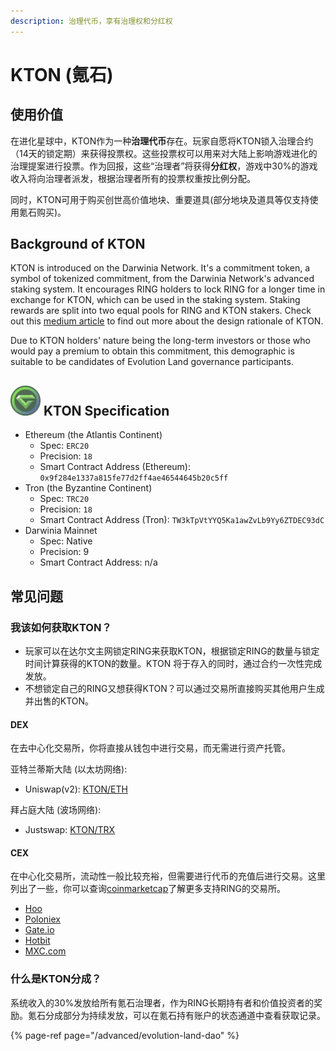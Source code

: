 ```yaml
---
description: 治理代币，享有治理权和分红权
---
```


# KTON (氪石)

## 使用价值

在进化星球中，KTON作为一种**治理代币**存在。玩家自愿将KTON锁入治理合约（14天的锁定期）来获得投票权。这些投票权可以用来对大陆上影响游戏进化的治理提案进行投票。作为回报，这些“治理者”将获得**分红权**，游戏中30%的游戏收入将向治理者派发，根据治理者所有的投票权重按比例分配。

同时，KTON可用于购买创世高价值地块、重要道具(部分地块及道具等仅支持使用氪石购买\)。

## Background of KTON

KTON is introduced on the Darwinia Network. It's a commitment token, a symbol of tokenized commitment, from the Darwinia Network's advanced staking system. It encourages RING holders to lock RING for a longer time in exchange for KTON, which can be used in the staking system. Staking rewards are split into two equal pools for RING and KTON stakers. Check out this [medium article](https://darwinianetwork.medium.com/darwinia-commitment-token-kton-861e2df1b4cb) to find out more about the design rationale of KTON.

Due to KTON holders' nature being the long-term investors or those who would pay a premium to obtain this commitment, this demographic is suitable to be candidates of Evolution Land governance participants.

## ![KTON](../../.gitbook/assets/ktonicon.png) KTON Specification

* Ethereum \(the Atlantis Continent\)
  * Spec: `ERC20`
  * Precision: `18`
  * Smart Contract Address \(Ethereum\): `0x9f284e1337a815fe77d2ff4ae46544645b20c5ff`
* Tron \(the Byzantine Continent\)
  * Spec: `TRC20`
  * Precision: `18`
  * Smart Contract Address \(Tron\): `TW3kTpVtYYQ5Ka1awZvLb9Yy6ZTDEC93dC`
* Darwinia Mainnet
  * Spec: Native
  * Precision: 9
  * Smart Contract Address: n/a

## 常见问题

### 我该如何获取KTON？

* 玩家可以在达尔文主网锁定RING来获取KTON，根据锁定RING的数量与锁定时间计算获得的KTON的数量。KTON 将于存入的同时，通过合约一次性完成发放。
* 不想锁定自己的RING又想获得KTON？可以通过交易所直接购买其他用户生成并出售的KTON。

#### DEX

在去中心化交易所，你将直接从钱包中进行交易，而无需进行资产托管。

亚特兰蒂斯大陆 \(以太坊网络):

* Uniswap\(v2\): [KTON/ETH](https://app.uniswap.org/#/swap?outputCurrency=0x9f284e1337a815fe77d2ff4ae46544645b20c5ff)

拜占庭大陆 \(波场网络):

* Justswap: [KTON/TRX](https://justswap.io/#/scan/detail/trx/TW3kTpVtYYQ5Ka1awZvLb9Yy6ZTDEC93dC)

#### CEX

在中心化交易所，流动性一般比较充裕，但需要进行代币的充值后进行交易。这里列出了一些，你可以查询[coinmarketcap](https://coinmarketcap.com/currencies/darwinia-commitment-token/markets/)了解更多支持RING的交易所。

* [Hoo](https://hoo.com/spot/kton-eth)
* [Poloniex](https://poloniex.com/exchange#usdt_kton)
* [Gate.io](https://gate.io/trade/kton_usdt)
* [Hotbit](https://www.hotbit.io/exchange?symbol=KTON_BTC)
* [MXC.com](https://www.mxc.com/trade/easy#KTON_ETH)

### 什么是KTON分成？

系统收入的30%发放给所有氪石治理者，作为RING长期持有者和价值投资者的奖励。氪石分成部分为持续发放，可以在氪石持有账户的状态通道中查看获取记录。

{% page-ref page="/advanced/evolution-land-dao" %}

